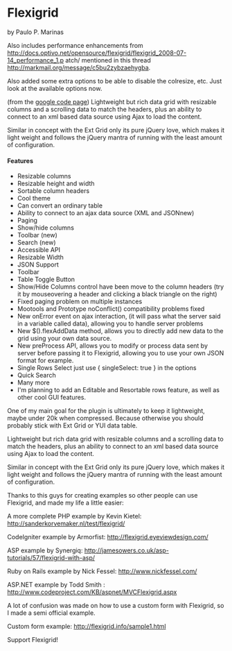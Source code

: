 # Flexigrid

by Paulo P. Marinas

Also includes performance enhancements from
http://docs.optivo.net/opensource/flexigrid/flexigrid_2008-07-14_performance_1.p
atch/ mentioned in this thread http://markmail.org/message/c5bu2zybzaehygba.

Also added some extra options to be able to disable the colresize, etc.
Just look at the available options now.

(from the [google code page](http://code.google.com/p/flexigrid/))
Lightweight but rich data grid with resizable columns and a scrolling data to match the headers, plus an ability to connect to an xml based data source using Ajax to load the content.

Similar in concept with the Ext Grid only its pure jQuery love, which makes it light weight and follows the jQuery mantra of running with the least amount of configuration.

#### Features

* Resizable columns
* Resizable height and width
* Sortable column headers
* Cool theme
* Can convert an ordinary table
* Ability to connect to an ajax data source (XML and JSONnew)
* Paging
* Show/hide columns
* Toolbar (new)
* Search (new)
* Accessible API
* Resizable Width
* JSON Support
* Toolbar
* Table Toggle Button
* Show/Hide Columns control have been move to the column headers (try it by mouseovering a header and clicking a black triangle on the right)
* Fixed paging problem on multiple instances
* Mootools and Prototype noConflict() compatibility problems fixed
* New onError event on ajax interaction, (it will pass what the server said in a variable called data), allowing you to handle server problems
* New $().flexAddData method, allows you to directly add new data to the grid using your own data source.
* New preProcess API, allows you to modify or process data sent by server before passing it to Flexigrid, allowing you to use your own JSON format for example.
* Single Rows Select just use { singleSelect: true } in the options
* Quick Search
* Many more
* I'm planning to add an Editable and Resortable rows feature, as well as other cool GUI features.

One of my main goal for the plugin is ultimately to keep it lightweight, maybe under 20k when compressed. Because otherwise you should probably stick with Ext Grid or YUI data table.

Lightweight but rich data grid with resizable columns and a scrolling data to match the headers, plus an ability to connect to an xml based data source using Ajax to load the content. 
 
Similar in concept with the Ext Grid only its pure jQuery love, which makes it light weight and follows the jQuery mantra of running with the least amount of configuration.

Thanks to this guys for creating examples so other people can use Flexigrid, and made my life a little easier:

A more complete PHP example by Kevin Kietel: http://sanderkorvemaker.nl/test/flexigrid/

CodeIgniter example by Armorfist: http://flexigrid.eyeviewdesign.com/

ASP example by Synergiq: http://jamesowers.co.uk/asp-tutorials/57/flexigrid-with-asp/

Ruby on Rails example by Nick Fessel: http://www.nickfessel.com/

ASP.NET example by Todd Smith : http://www.codeproject.com/KB/aspnet/MVCFlexigrid.aspx

A lot of confusion was made on how to use a custom form with Flexigrid, so I made a semi official example.

Custom form example: http://flexigrid.info/sample1.html

Support Flexigrid!
